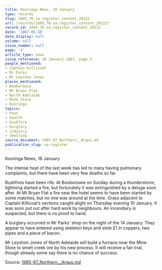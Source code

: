 ```yaml
---
title: Kooringa News, 16 January
type: records
slug: 1845_76_sa_register_content_20122
url: /records/1845_76_sa_register_content_20122/
record_id: 1845_76_sa_register_content_20122
date: '1867-01-18'
date_display: null
volume: null
issue_number: null
page: '3'
article_type: news
issue_reference: 18 January 1867, page 3
people_mentioned:
- Captain Killicoat
- Mr Parks
- Mr Leyshon Jones
places_mentioned:
- Booborowie
- Mt Bryan Flat
- North Adelaide
- Mine Store
- Kooringa
topics:
- heat
- health
- bushfire
- burglary
- industry
- smelting
source_document: 1985-87_Northern__Argus.md
publication_slug: sa-register
---
```


Kooringa News, 16 January

The  intense heat of the last  week has led to many having pulmonary complaints, but there have been very few deaths so far.

Bushfires have been rife.  At Booborowie on Sunday during a thunderstorm, lightning started a fire, but fortunately it was extinguished by a deluge soon after.  At Mt Bryan Flat a fire near the hotel seems to have been started by some matches, but no one was around at the time.  Grass adjacent to Captain Killicoat’s sections caught alight on Thursday evening 10 January.  It was soon put out after hard work by neighbours.  An incendiary is suspected, but there is no proof to hand.

A burglary occurred in Mr Parks’ shop on the night of the 14 January.  They appear to have entered using skeleton keys and stole £1 in coppers, two pipes and a piece of bacon.

Mr Leyshon Jones of North Adelaide will build a furnace near the Mine Store to smelt creek ore by his new process.  It will receive a fair trial, though already some say there is no chance of success.

Source: [1985-87_Northern__Argus.md](/downloads/markdown/1985-87_Northern__Argus.md)

